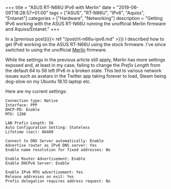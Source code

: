 +++
title = "ASUS RT-N66U IPv6 with Merlin"
date = "2019-06-09T18:28:57+01:00"
tags = ["ASUS", "RT-N66U", "IPv6", "Aquiss", "Entanet"]
categories = ["Hardware", "Networking"]
description = "Getting IPv6 working with the ASUS RT-N66U running the unofficial Merlin firmware and Aquiss/Entanet."
+++

In a [previous post]({{< ref "/post/rt-n66u-ipv6.md" >}}) I described
how to get IPv6 working on the ASUS RT-N66U using the stock firmware.
I've since switched to using the unofficial
[Merlin](https://asuswrt.lostrealm.ca/) firmware.

While the settings in the previous article still apply, Merlin has more
settings exposed and, at least in my case, failing to change the *Prefix
Length* from the default *64* to *56* left IPv6 in a broken state. This
led to various network issues such as avatars in the Twitter app taking
forever to load, Steam being dog-slow on my Ubuntu 18.10 laptop etc.

Here are my current settings:

```text
Connection type: Native
Interface: PPP
DHCP-PD: Enable
MTU: 1280

LAN Prefix Length: 56
Auto Configuration Setting: Stateless
Lifetime (sec): 86400

Connect to DNS Server automatically: Enable
Advertise router as IPv6 DNS server: Yes
Enable name resolution for fixed addresses: No

Enable Router Advertisement: Enable
Enable DHCPv6 Server: Enable

Enable IPv6 MTU advertisement: Yes
Release addresses on exit: Yes
Prefix delegation requires address request: No
```
